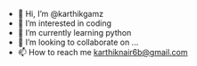 - 👋 Hi, I’m @karthikgamz
- 👀 I’m interested in coding
- 🌱 I’m currently learning python
- 💞️ I’m looking to collaborate on ...
- 📫 How to reach me karthiknair6b@gmail.com

<!---
karthikgamz/karthikgamz is a ✨ special ✨ repository because its `README.md` (this file) appears on your GitHub profile.
You can click the Preview link to take a look at your changes.
--->
